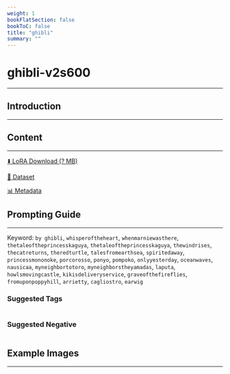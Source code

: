 ```yaml
---
weight: 1
bookFlatSection: false
bookToC: false
title: "ghibli"
summary: ""
---
```


<!--markdownlint-disable MD025 MD033 -->

# ghibli-v2s600

---

## Introduction

---

## Content

---

[⬇️ LoRA Download (? MB)]()

[📐 Dataset]()

[📊 Metadata]()

## Prompting Guide

---

Keyword: `by ghibli`, `whisperoftheheart`, `whenmarniewasthere`, `thetaleoftheprincesskaguya`, `thetaleoftheprincesskaguya`, `thewindrises`, `thecatreturns`, `theredturtle`, `talesfromearthsea`, `spiritedaway`, `princessmononoke`, `porcorosso`, `ponyo`, `pompoko`, `onlyyesterday`, `oceanwaves`, `nausicaa`, `myneighbortotoro`, `myneighborstheyamadas`, `laputa`, `howlsmovingcastle`, `kikisdeliveryservice`, `graveofthefireflies`, `fromuponpoppyhill`, `arrietty`, `cagliostro`, `earwig`

### Suggested Tags

```md
```

### Suggested Negative

```md
```

## Example Images

---

<div class="image-grid">
  <div class="image-grid-container">
    <a href="">
    </a>
    <a href="">
    </a>
  </div>
</div>
